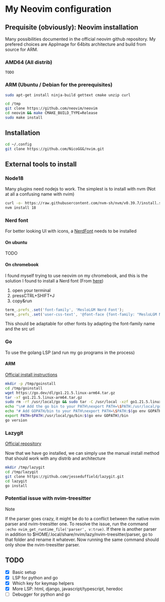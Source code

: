 # My Neovim configuration

## Prequisite (obviously): Neovim installation

Many possibilities documented in the official neovim github repository.
My prefered choices are AppImage for 64bits architecture and build from source for ARM.

### AMD64 (All distrib)

```
TODO
```

### ARM (Ubuntu / Debian for the prerequisites)

```bash
sudo apt-get install ninja-build gettext cmake unzip curl
```

```bash
cd /tmp
git clone https://github.com/neovim/neovim
cd neovim && make CMAKE_BUILD_TYPE=Release
sudo make install
```

## Installation

```bash
cd ~/.config
git clone https://github.com/NicoGGG/nvim.git
```

## External tools to install

### Node18

Many plugins need nodejs to work. The simplest is to install with nvm (Not at all a confusing name with nvim)

```bash
curl -o- https://raw.githubusercontent.com/nvm-sh/nvm/v0.39.7/install.sh | bash
nvm install 18
```

### Nerd font

For better looking UI with icons, a [NerdFont](https://www.nerdfonts.com/) needs to be installed

#### On ubuntu

TODO

#### On chromebook

I found myself trying to use neovim on my chromebook, and this is the solution I found to install a Nerd font
(From [here](https://github.com/ye-rm/Use-Meslo-Nerd-Font-on-chromebook))

1. open your terminal
2. pressCTRL+SHIFT+J
3. copy&run

```javascript
term_.prefs_.set('font-family', 'MesloLGM Nerd Font');
term_.prefs_.set('user-css-text', '@font-face {font-family: "MesloLGM Nerd Font"; src: url("https://raw.githubusercontent.com/ye-rm/MesloNerdFont-in-chrome-OS/main/MesloLGMNerdFont-Regular.ttf"); font-weight: normal; font-style: normal;}')
```

This should be adaptable for other fonts by adapting the font-family name and the src url

### Go

To use the golang LSP (and run my go programs in the process)

#### ARM

[Official install instructions](https://go.dev/doc/install)

```bash
mkdir -p /tmp/goinstall
cd /tmp/goinstall
wget https://go.dev/dl/go1.21.5.linux-arm64.tar.gz
tar -xf go1.21.5.linux-arm64.tar.gz
sudo rm -rf /usr/local/go && sudo tar -C /usr/local -xzf go1.21.5.linux-arm64.tar.gz
echo "\n# Add the go bin to your PATH\nexport PATH=\$PATH:/usr/local/go/bin" >> $HOME/.zshrc
echo "# Add GOPATH/bin to your PATH\nexport PATH=\$PATH:$(go env GOPATH)/bin" >> $HOME/.zshrc
export PATH=$PATH:/usr/local/go/bin:$(go env GOPATH)/bin
go version
```

### Lazygit

[Official repository](https://github.com/jesseduffield/lazygit?tab=readme-ov-file#manual)

Now that we have go installed, we can simply use the manual install method that should work with any distrib and architecture

```bash
mkdir /tmp/lazygit
cd /tmp/lazygit
git clone https://github.com/jesseduffield/lazygit.git
cd lazygit
go install
```

### Potential issue with nvim-treesitter

> [!NOTE]
> If the parser goes crazy, it might be do to a conflict between the native nvim parser and nvim-treesitter one.
> To resolve the issue, run the command `:echo nvim_get_runtime_file('parser', v:true)`. If there is another parser
> in addition to $HOME/.local/share/nvim/lazy/nvim-treesitter/parser, go to that folder and rename it whatever.
> Now running the same command should only show the nvim-treesitter parser.

## TODO

- [x] Basic setup
- [x] LSP for python and go
- [x] Which key for keymap helpers
- [x] More LSP: html, django, javascript/typescript, heredoc
- [ ] Debugger for python and go
